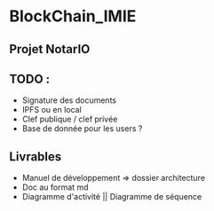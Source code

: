 # BlockChain_IMIE
## Projet NotarIO

## TODO :
- Signature des documents
- IPFS ou en local
- Clef publique / clef privée
- Base de donnée pour les users ?

## Livrables
- Manuel de développement => dossier architecture
- Doc au format md
- Diagramme d'activité || Diagramme de séquence
